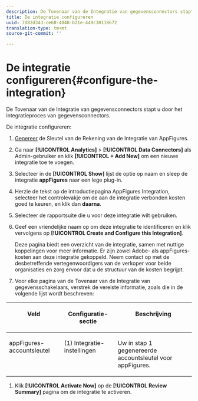 ```yaml
---
description: De Tovenaar van de Integratie van gegevensconnectors stapt u door het integratieproces van gegevensconnectors.
title: De integratie configureren
uuid: 7d82d343-ce68-4048-b21e-449c30118672
translation-type: tm+mt
source-git-commit: ''

---
```



# De integratie configureren{#configure-the-integration}

De Tovenaar van de Integratie van gegevensconnectors stapt u door het integratieproces van gegevensconnectors.

De integratie configureren:

1. [Genereer](https://appfigures.com/support/faq/523/connecting-to-adobes-marketing-cloud) de Sleutel van de Rekening van de Integratie van AppFigures.
1. Ga naar **[!UICONTROL Analytics]** > **[!UICONTROL Data Connectors]** als Admin-gebruiker en klik **[!UICONTROL + Add New]** om een nieuwe integratie toe te voegen.
1. Selecteer in de **[!UICONTROL Show]** lijst de optie op naam en sleep de integratie **appFigures** naar een lege plug-in.
1. Herzie de tekst op de introductiepagina AppFigures Integration, selecteer het controlevakje om de aan de integratie verbonden kosten goed te keuren, en klik dan **daarna**.
1. Selecteer de rapportsuite die u voor deze integratie wilt gebruiken.
1. Geef een vriendelijke naam op om deze integratie te identificeren en klik vervolgens op **[!UICONTROL Create and Configure this Integration]**.

   Deze pagina biedt een overzicht van de integratie, samen met nuttige koppelingen voor meer informatie. Er zijn zowel Adobe- als appFigures-kosten aan deze integratie gekoppeld. Neem contact op met de desbetreffende vertegenwoordigers van de verkoper voor beide organisaties en zorg ervoor dat u de structuur van de kosten begrijpt.
1. Voor elke pagina van de Tovenaar van de Integratie van gegevensschakelaars, verstrek de vereiste informatie, zoals die in de volgende lijst wordt beschreven:

<table id="table_74EC1EEBE7A548AB878AA40187EBCD30"> 
 <thead> 
  <tr valign="top"> 
   <th colname="col2" class="entry"> <p> <b>Veld</b> </p> </th> 
   <th colname="col03" class="entry"> <p> <b>Configuratie-sectie</b> </p> </th> 
   <th colname="col3" class="entry"> <p> <b>Beschrijving</b> </p> </th> 
  </tr> 
 </thead>
 <tbody> 
  <tr valign="top"> 
   <td colname="col2"> <p>appFigures-accountsleutel </p> </td> 
   <td colname="col03"> <p>(1) Integratie-instellingen </p> </td> 
   <td colname="col3"> <p>Uw in stap 1 gegenereerde accountsleutel voor appFigures. </p> </td> 
  </tr> 
 </tbody> 
</table>

1. Klik **[!UICONTROL Activate Now]** op de **[!UICONTROL Review Summary]** pagina om de integratie te activeren.
